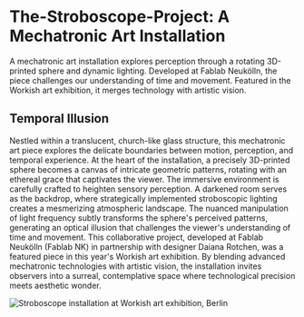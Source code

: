 # The-Stroboscope-Project: A Mechatronic Art Installation
A mechatronic art installation explores perception through a rotating 3D-printed sphere and dynamic lighting. Developed at Fablab Neukölln, the piece challenges our understanding of time and movement. Featured in the Workish art exhibition, it merges technology with artistic vision.

## Temporal Illusion

Nestled within a translucent, church-like glass structure, this mechatronic art piece explores the delicate boundaries between motion, perception, and temporal experience. At the heart of the installation, a precisely 3D-printed sphere becomes a canvas of intricate geometric patterns, rotating with an ethereal grace that captivates the viewer.
The immersive environment is carefully crafted to heighten sensory perception. A darkened room serves as the backdrop, where strategically implemented stroboscopic lighting creates a mesmerizing atmospheric landscape. The nuanced manipulation of light frequency subtly transforms the sphere's perceived patterns, generating an optical illusion that challenges the viewer's understanding of time and movement.
This collaborative project, developed at Fablab Neukölln (Fablab NK) in partnership with designer Daiana Rotchen, was a featured piece in this year's Workish art exhibition. By blending advanced mechatronic technologies with artistic vision, the installation invites observers into a surreal, contemplative space where technological precision meets aesthetic wonder.


![Stroboscope installation at Workish art exhibition, Berlin](./Stroboskop.png)
